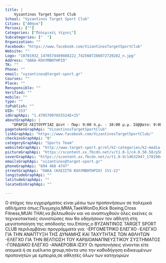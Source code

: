 ```yaml
---
title: |
    Vyzantinos Target Sport Club
School: "Vyzantinos Target Sport Club"
Cities: ["Αθήνα"]
Perioxi: [""]
Categories: ["Πολεμικές τέχνες"]
Subcategories: ["  "]
Organization: ""
Facebook: "https://www.facebook.com/VizantinosTargetSportClub"
Website: ""
Logo: "10701932_1470574489888222_7425607286072720282_n.jpg"
Address: "ΟΑΚΑ-ΚΟΛΥΜΒΗΤΗΡΙΟ"
TK: ""
Phone: ""
email: "vyzantinos@target-sport.gr"
Courses: ""
Place: ""
Rensponsible: ""
Verified: ""
mobile: ""
type: ""
toPublish: ""
UID: "153"
idGraphApi: "1.47057097655524E+15"
aboutGraphApi: | 
   "ΩΡΑΡΙΟ ΛΕΙΤΟΥΡΓΙΑΣ Δευτ - Παρ: 9:00 π.μ. - 10:00 μ.μ. Σάββατο: 9:00 π.μ. - 6:00 μ.μ. KICK BOXING - ΠΥΓΜΑΧΙΑ - FULL MUAY THAI - MMA - CROSS TRAINING"
pagetokenGraphApi: "VizantinosTargetSportClub"
linkGraphApi: "https://www.facebook.com/VizantinosTargetSportClub/"
checkinsGraphApi: "0"
categoryGraphApi: "Sports Team"
websiteGraphApi: "http://www.target-sport.gr/el/k2-categories/k2-media-manager/vyzantinos-syllogos-o-a-k-a"
pictureGraphApi: "https://scontent.xx.fbcdn.net/v/t1.0-1/c4.0.50.50/p50x50/10701932_1470574489888222_7425607286072720282_n.jpg?oh=3c36b3e19a3c9d624638a60e56366931&amp;oe=5B48C708"
coverGraphApi: "https://scontent.xx.fbcdn.net/v/t1.0-9/14632947_1781904265421908_8023952632846468007_n.jpg?oh=1708fb30947218c0d9c962b3d5f5b411&amp;oe=5B4E27F2"
emailsGraphApi: "vizantinos@target-sport.gr"
phoneGraphApi: "694 468 4747"
streetGraphApi: "ΟΑΚΑ (ΚΛΕΙΣΤΟ ΚΟΛΥΜΒΗΤΗΡΙΟ) 151-22"
longitudeGraphApi: ""
latitudeGraphApi: ""
locatedinGraphApi: ""

---
```


Ο στόχος του εγχειρήματος είναι μέσω των προπονήσεων σε πολεμικά αθλήματα όπως:Πυγμαχία,ΜΜΑ,TaekWonDo,Kick Boxing,Cross Fitness,MUAI THAI,να βελτιωθούν και να αναπτυχθούν όλες εκείνες οι τεχνικοτακτικές συνιστώσες που θα οδηγήσουν τον αθλητή στη μεγιστοποίηση της απόδοσής του.Επίσης,ο ΒΥΖΑΝΤΙΝΟΣ TARGET SPORT CLUB περιλαμβάνει προγράμματα για: -ΕΡΓΟΜΕΤΡΙΚΟ ΕΛΕΓΧΟ -ΕΛΕΓΧΟ ΓΙΑ ΤΗΝ ΑΝΑΠΤΥΞΗ ΤΗΣ ΔΥΝΑΜΗΣ ΚΑΙ ΤΑΧΥΤΗΤΑΣ ΤΩΝ ΑΘΛΗΤΩΝ -ΕΛΕΓΧΟ ΓΙΑ ΤΗΝ ΒΕΛΤΙΩΣΗ ΤΟΥ ΚΑΡΔΙΟΑΝΑΠΝΕΥΣΤΙΚΟΥ ΣΥΣΤΗΜΑΤΟΣ -ΓΟΝΙΔΙΑΚΟ ΕΛΕΓΧΟ -ΑΝΑΕΡΟΒΙΑ ΙΣΧΥ Οι προπονήσεις γίνονται είτε ατομικά ή σε ευέλικτα group,πάντα υπο την καθοδήγηση ειδικευμένων προπονητών με εμπειρία,σε αθλητές όλων των κατηγοριών 

